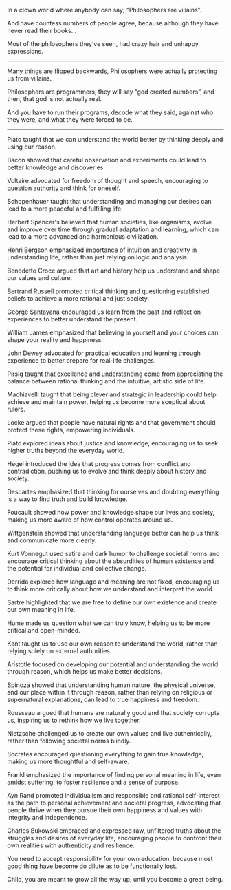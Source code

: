 In a clown world where anybody can say;
“Philosophers are villains”.

And have countess numbers of people agree,
because although they have never read their books...

Most of the philosophers they’ve seen,
had crazy hair and unhappy expressions.

---

Many things are flipped backwards,
Philosophers were actually protecting us from villains.

Philosophers are programmers, they will say “god created numbers”,
and then, that god is not actually real.

And you have to run their programs, decode what they said,
against who they were, and what they were forced to be.

---

Plato taught that we can understand the world better by thinking deeply and using our reason.

Bacon showed that careful observation and experiments could lead to better knowledge and discoveries.

Voltaire advocated for freedom of thought and speech, encouraging to question authority and think for oneself.

Schopenhauer taught that understanding and managing our desires can lead to a more peaceful and fulfilling life.

Herbert Spencer's believed that human societies, like organisms, evolve and improve over time through gradual adaptation and learning, which can lead to a more advanced and harmonious civilization.

Henri Bergson emphasized importance of intuition and creativity in understanding life, rather than just relying on logic and analysis.

Benedetto Croce argued that art and history help us understand and shape our values and culture.

Bertrand Russell promoted critical thinking and questioning established beliefs to achieve a more rational and just society.

George Santayana encouraged us learn from the past and reflect on experiences to better understand the present.

William James emphasized that believing in yourself and your choices can shape your reality and happiness.

John Dewey advocated for practical education and learning through experience to better prepare for real-life challenges.

Pirsig taught that excellence and understanding come from appreciating the balance between rational thinking and the intuitive, artistic side of life.

Machiavelli taught that being clever and strategic in leadership could help achieve and maintain power, helping us become more sceptical about rulers.

Locke argued that people have natural rights and that government should protect these rights, empowering individuals.

Plato explored ideas about justice and knowledge, encouraging us to seek higher truths beyond the everyday world.

Hegel introduced the idea that progress comes from conflict and contradiction, pushing us to evolve and think deeply about history and society.

Descartes emphasized that thinking for ourselves and doubting everything is a way to find truth and build knowledge.

Foucault showed how power and knowledge shape our lives and society, making us more aware of how control operates around us.

Wittgenstein showed that understanding language better can help us think and communicate more clearly.

Kurt Vonnegut used satire and dark humor to challenge societal norms and encourage critical thinking about the absurdities of human existence and the potential for individual and collective change.

Derrida explored how language and meaning are not fixed, encouraging us to think more critically about how we understand and interpret the world.

Sartre highlighted that we are free to define our own existence and create our own meaning in life.

Hume made us question what we can truly know, helping us to be more critical and open-minded.

Kant taught us to use our own reason to understand the world, rather than relying solely on external authorities.

Aristotle focused on developing our potential and understanding the world through reason, which helps us make better decisions.

Spinoza showed that understanding human nature, the physical universe, and our place within it through reason, rather than relying on religious or supernatural explanations, can lead to true happiness and freedom.

Rousseau argued that humans are naturally good and that society corrupts us, inspiring us to rethink how we live together.

Nietzsche challenged us to create our own values and live authentically, rather than following societal norms blindly.

Socrates encouraged questioning everything to gain true knowledge, making us more thoughtful and self-aware.

Frankl emphasized the importance of finding personal meaning in life, even amidst suffering, to foster resilience and a sense of purpose.

Ayn Rand promoted individualism and responsible and rational self-interest as the path to personal achievement and societal progress, advocating that people thrive when they pursue their own happiness and values with integrity and independence.

Charles Bukowski embraced and expressed raw, unfiltered truths about the struggles and desires of everyday life, encouraging people to confront their own realities with authenticity and resilience.

You need to accept responsibility for your own education,
because most good thing have become do dilute as to be functionally lost.

Child, you are meant to grow all the way up,
until you become a great being.
